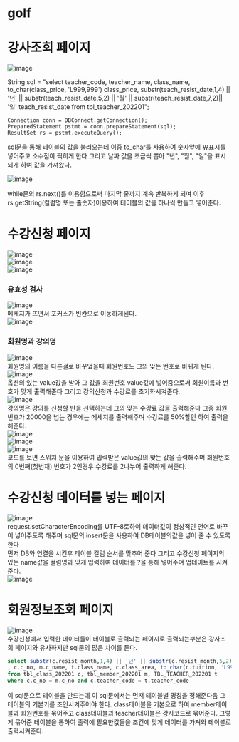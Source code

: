 # golf



# 강사조회 페이지

![image](https://user-images.githubusercontent.com/96267331/207213765-2119c09e-c655-45ce-9d34-764b284f63fd.png)<br>

  String sql = "select teacher_code, teacher_name, class_name, to_char(class_price, 'L999,999') class_price, substr(teach_resist_date,1,4) || '년' ||      substr(teach_resist_date,5,2) || '월' || substr(teach_resist_date,7,2)|| '일' teach_resist_date from tbl_teacher_202201";
	
	Connection conn = DBConnect.getConnection();
	PreparedStatement pstmt = conn.prepareStatement(sql);
	ResultSet rs = pstmt.executeQuery();
  
  
sql문을 통해 테이블의 값을 불러오는데 이중 to_char를 사용하여 숫자앞에 ￦표시를 넣어주고 소수점이 찍히게 한다 그리고 날짜 값을 조금씩 뽑아 "년", "월", "일"을 표시되게 하여 값을 가져왔다.<br>


![image](https://user-images.githubusercontent.com/96267331/207216439-73c8bd51-d407-43ab-8aed-13fbf1b793f6.png)<br>

while문의 rs.next()를 이용함으로써 마지막 줄까지 계속 반복하게 되며 이후 rs.getString(컬럼명 또는 줄숫자)이용하여 테이블의 값을 하나씩 만들고 넣어준다.


# 수강신청 페이지
![image](https://user-images.githubusercontent.com/96267331/207217006-9d6597e3-4580-4886-954a-8f8a84aba021.png)<br>
![image](https://user-images.githubusercontent.com/96267331/207218275-1dfb8028-3050-4104-87a7-330ccddfc310.png)<br>
![image](https://user-images.githubusercontent.com/96267331/207218318-a0816ebf-f0ef-4743-823d-c58d5c7169a6.png)<br>


### 유효성 검사

![image](https://user-images.githubusercontent.com/96267331/207217109-d682f767-50ce-493b-a506-55832e64edbb.png)<br>
메세지가 뜨면서 포커스가 빈칸으로 이동하게된다.<br>
![image](https://user-images.githubusercontent.com/96267331/207217373-7c9028b6-ede1-4ead-a4da-ecab3fd21a1f.png)<br>

### 회원명과 강의명

![image](https://user-images.githubusercontent.com/96267331/207217991-4b8b7968-ecc1-4dd1-b71e-663410494743.png)<br>
회원명의 이름을 다른걸로 바꾸었을때 회원번호도 그의 맞는 번호로 바뀌게 된다.<br>
![image](https://user-images.githubusercontent.com/96267331/207218167-f72b890a-14e9-4cb1-a987-fb712a25eed0.png)<br>
옵션의 있는 value값을 받아 그 값을 회원번호 value값에 넣어줌으로써 회원이름과 번호가 맞게 출력해준다 그리고 강의신청과 수강료를 초기화시켜준다.<br>
![image](https://user-images.githubusercontent.com/96267331/207218521-f3fe3e46-428a-4c3a-86c1-4f2f892d41e6.png)<br>
강의명은 강의를 신청할 반을 선택하는데 그의 맞는 수강료 값을 출력해준다 그중 회원 번호가 20000을 넘는 경우에는 메세지를 출력해주며 수강료를 50%할인 하여 출력을 해준다.<br>
![image](https://user-images.githubusercontent.com/96267331/207218792-6c937d39-900a-4abe-92ab-f05844a9c078.png)<br>
![image](https://user-images.githubusercontent.com/96267331/207218817-7275487d-219a-40ce-901d-c2024dcb0d36.png)<br>
![image](https://user-images.githubusercontent.com/96267331/207218866-288d0b6e-f391-47d0-a146-01752f70940c.png)<br>
코드를 보면 스위치 문을 이용하여 입력받은 value값의 맞는 값을 출력해주며 회원번호의 0번째(첫번재) 번호가 2인경우 수강료를 2나누어 출력하게 해준다.

# 수강신청 데이터를 넣는 페이지

![image](https://user-images.githubusercontent.com/96267331/207788252-99e76b31-29fa-4372-bc8b-63aacd8cc1bc.png)<br>
request.setCharacterEncoding를 UTF-8로하여 데이터값이 정상적인 언어로 바꾸어 넣어주도록 해주며 sql문의 insert문을 사용하여 DB테이블의값을 넣어 줄 수 있도록한다<br>
먼저 DB와 연결을 시킨후 테이블 컬럼 순서를 맞추어 준다 그리고 수강신청 페이지의 있는 name값을 컬럼명과 맞게 입력하여 데이터를 ?을 통해 넣어주며 업데이트를 시켜준다.<br>
![image](https://user-images.githubusercontent.com/96267331/207789817-4335f112-c02d-439b-8b6c-914ad2995dc1.png)<br>

# 회원정보조회 페이지

![image](https://user-images.githubusercontent.com/96267331/207789884-b5e944c7-7bda-4c8a-aede-0bf6d4daf21f.png)<br>
수강신청에서 입력한 데이터들이 테이블로 출력되는 페이지로 출력되는부분은 강사조회 페이지와 유사하지만 sql문의 많은 차이를 둔다.<br>
```sql
select substr(c.resist_month,1,4) || '년' || substr(c.resist_month,5,2) || '월' resist_month
, c.c_no, m.c_name, t.class_name, c.class_area, to_char(c.tuition, 'L999,999') tuition, m.grade
from tbl_class_202201 c, tbl_member_202201 m, TBL_TEACHER_202201 t
where c.c_no = m.c_no and c.teacher_code = t.teacher_code
```
이 sql문으로 테이블을 만드는데 이 sql문에서는 먼저 테이블별 명칭을 정해준다음 그 테이블의 기본키를 조인시켜주어야 한다. class테이블을 기본으로 하여 member테이블과 회원번호를 묶어주고 class테이블과 teacher테이블은 강사코드로 묶어준다. 그렇게 묶어준 테이블을 통하여 출력에 필요한값들을 조건에 맞게 데이터를 가져와 테이블로 출력시켜준다.
